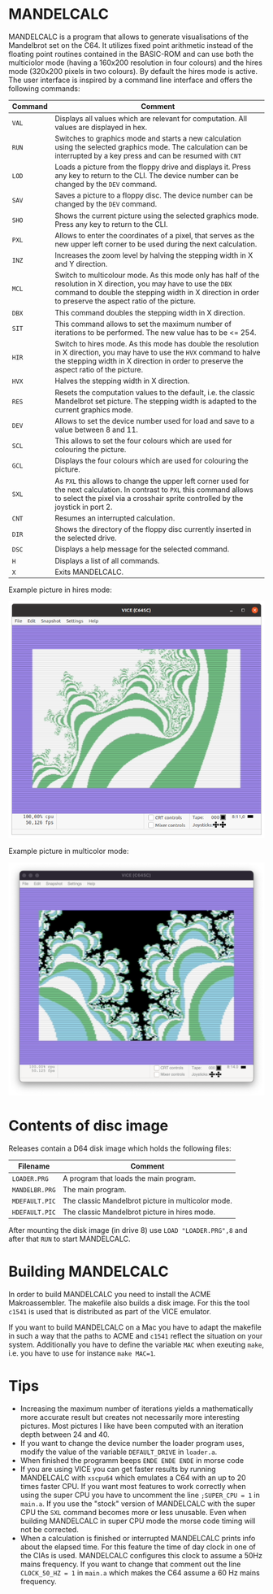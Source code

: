 # MANDELCALC

MANDELCALC is a program that allows to generate visualisations of the Mandelbrot set on the C64. 
It utilizes fixed point arithmetic instead of the floating point routines contained in the BASIC-ROM
and can use both the multiciolor mode (having a 160x200 resolution in four colours) and
the hires mode (320x200 pixels in two colours). By default the hires mode is active. The user 
interface is inspired by a command line interface and offers the following commands:

| Command | Comment |
|-|-|
|`VAL` | Displays all values which are relevant for computation. All values are displayed in hex. |
|`RUN` | Switches to graphics mode and starts a new calculation using the selected graphics mode. The calculation can be interrupted by a key press and can be resumed with `CNT`|
|`LOD` | Loads a picture from the floppy drive and displays it. Press any key to return to the CLI. The device number can be changed by the `DEV` command.| 
|`SAV` | Saves a picture to a floppy disc. The device number can be changed by the `DEV` command. |
|`SHO` | Shows the current picture using the selected graphics mode. Press any key to return to the CLI. |
|`PXL` | Allows to enter the coordinates of a pixel, that serves as the new upper left corner to be used during the next calculation. |
|`INZ` | Increases the zoom level by halving the stepping width in X and Y direction. |
|`MCL` | Switch to multicolour mode. As this mode only has half of the resolution in X direction, you may have to use the `DBX` command to double the stepping width in X direction in order to preserve the aspect ratio of the picture. |
|`DBX` | This command doubles the stepping width in X direction. |
|`SIT` | This command allows to set the maximum number of iterations to be performed. The new value has to be <= 254. |
|`HIR` | Switch to hires mode. As this mode has double the resolution in X direction, you may have to use the `HVX` command to halve the stepping width in X direction in order to preserve the aspect ratio of the picture.|
|`HVX` | Halves the stepping width in X direction. |
|`RES` | Resets the computation values to the default, i.e. the classic Mandelbrot set picture. The stepping width is adapted to the current graphics mode. |
|`DEV` | Allows to set the device number used for load and save to a value between 8 and 11. |
|`SCL` | This allows to set the four colours which are used for colouring the picture. |
|`GCL` | Displays the four colours which are used for colouring the picture. |
|`SXL` | As `PXL` this allows to change the upper left corner used for the next calculation. In contrast to `PXL` this command allows to select the pixel via a crosshair sprite controlled by the joystick in port 2. |
|`CNT` | Resumes an interrupted calculation. |
|`DIR` | Shows the directory of the floppy disc currently inserted in the selected drive. |
|`DSC` | Displays a help message for the selected command. |
|`H`| Displays a list of all commands. |
|`X`| Exits MANDELCALC. |

Example picture in hires mode:

![](/example_hires.png?raw=true "Example picture in hires mode")

Example picture in multicolor mode:

![](/example_multicolor.png?raw=true "Example picture in multicolor mode")

# Contents of disc image

Releases contain a D64 disk image which holds the following files:

|Filename| Comment|
|-|-|
|`LOADER.PRG`| A program that loads the main program. |
|`MANDELBR.PRG`| The main program. |
|`MDEFAULT.PIC`| The classic Mandelbrot picture in multicolor mode. |
|`HDEFAULT.PIC`| The classic Mandelbrot picture in hires mode. |

After mounting the disk image (in drive 8) use `LOAD "LOADER.PRG",8` and after that 
`RUN` to start MANDELCALC.

# Building MANDELCALC

In order to build MANDELCALC you need to install the ACME Makroassembler. The makefile also
builds a disk image. For this the tool `c1541` is used that is distributed as part of the VICE
emulator. 

If you want to build MANDELCALC on a Mac you have to adapt the makefile in such a way that the
paths to ACME and `c1541` reflect the situation on your system. Additionally you have to define
the variable `MAC` when exeuting `make`, i.e. you have to use for instance `make MAC=1`.

# Tips

- Increasing the maximum number of iterations yields a mathematically more accurate result but creates not necessarily more interesting pictures. Most pictures I like have been computed with an iteration depth between 24 and 40.
- If you want to change the device number the loader program uses, modify the value of the variable `DEFAULT_DRIVE` in `loader.a`.
- When finished the programm beeps `ENDE ENDE ENDE` in morse code
- If you are using VICE you can get faster results by running MANDELCALC with `xscpu64` which emulates a C64 with an up to 20 times faster CPU. If you want most features to work correctly when using the super CPU you have to uncomment the line `;SUPER_CPU = 1` in `main.a`. If you use the "stock" version of MANDELCALC with the super CPU the `SXL` command becomes more or less unusable. Even when building MANDELCALC in super CPU mode the morse code timing will not be corrected.
- When a calculation is finished or interrupted MANDELCALC prints info about the elapsed time. For this feature the time of day clock in one of the CIAs is used. MANDELCALC configures this clock to assume a 50Hz mains frequency. If you want to change that comment out the line `CLOCK_50_HZ = 1` in `main.a` which makes the C64 assume a 60 Hz mains frequency.    